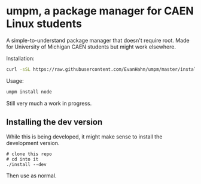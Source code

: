 umpm, a package manager for CAEN Linux students
===============================================

A simple-to-understand package manager that doesn't require root. Made for University of Michigan CAEN students but might work elsewhere.

Installation:

```sh
curl -sSL https://raw.githubusercontent.com/EvanHahn/umpm/master/install | bash
```

Usage:

```sh
umpm install node
```

Still very much a work in progress.

Installing the dev version
--------------------------

While this is being developed, it might make sense to install the development version.

    # clone this repo
    # cd into it
    ./install --dev

Then use as normal.
